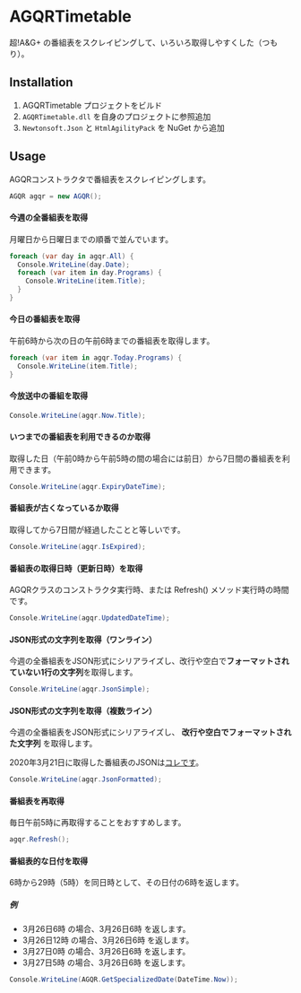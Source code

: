 # AGQRTimetable

超!A&G+ の番組表をスクレイピングして、いろいろ取得しやすくした（つもり）。

## Installation

1. AGQRTimetable プロジェクトをビルド
1. `AGQRTimetable.dll` を自身のプロジェクトに参照追加
1. `Newtonsoft.Json` と `HtmlAgilityPack` を NuGet から追加

## Usage

AGQRコンストラクタで番組表をスクレイピングします。

```csharp
AGQR agqr = new AGQR();
```

#### 今週の全番組表を取得

月曜日から日曜日までの順番で並んでいます。

```csharp
foreach (var day in agqr.All) {
  Console.WriteLine(day.Date);
  foreach (var item in day.Programs) {
    Console.WriteLine(item.Title);
  }
}
```

#### 今日の番組表を取得

午前6時から次の日の午前6時までの番組表を取得します。

```csharp
foreach (var item in agqr.Today.Programs) {
  Console.WriteLine(item.Title);
}
```

#### 今放送中の番組を取得

```csharp
Console.WriteLine(agqr.Now.Title);
```

#### いつまでの番組表を利用できるのか取得

取得した日（午前0時から午前5時の間の場合には前日）から7日間の番組表を利用できます。

```csharp
Console.WriteLine(agqr.ExpiryDateTime);
```

#### 番組表が古くなっているか取得

取得してから7日間が経過したことと等しいです。

```csharp
Console.WriteLine(agqr.IsExpired);
```

#### 番組表の取得日時（更新日時）を取得

AGQRクラスのコンストラクタ実行時、または Refresh() メソッド実行時の時間です。

```csharp
Console.WriteLine(agqr.UpdatedDateTime);
```

#### JSON形式の文字列を取得（ワンライン）

今週の全番組表をJSON形式にシリアライズし、改行や空白で**フォーマットされていない1行の文字列**を取得します。

```csharp
Console.WriteLine(agqr.JsonSimple);
```

#### JSON形式の文字列を取得（複数ライン）

今週の全番組表をJSON形式にシリアライズし、 **改行や空白でフォーマットされた文字列** を取得します。

2020年3月21日に取得した番組表のJSONは[コレです](https://github.com/mystasly48/AGQRTimetable/blob/master/20200321.json)。

```csharp
Console.WriteLine(agqr.JsonFormatted);
```

#### 番組表を再取得

毎日午前5時に再取得することをおすすめします。

```csharp
agqr.Refresh();
```

#### 番組表的な日付を取得

6時から29時（5時）を同日時として、その日付の6時を返します。

##### 例

- 3月26日6時 の場合、3月26日6時 を返します。
- 3月26日12時 の場合、3月26日6時 を返します。
- 3月27日0時 の場合、3月26日6時 を返します。
- 3月27日5時 の場合、3月26日6時 を返します。

```csharp
Console.WriteLine(AGQR.GetSpecializedDate(DateTime.Now));
```
